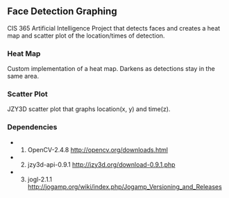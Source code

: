 ## Face Detection Graphing

CIS 365 Artificial Intelligence Project that detects faces and creates
a heat map and scatter plot of the location/times of detection.

### Heat Map

Custom implementation of a heat map.  Darkens as detections stay in the
same area.

### Scatter Plot

JZY3D scatter plot that graphs location(x, y) and time(z).

### Dependencies

* 1) OpenCV-2.4.8 http://opencv.org/downloads.html
* 2) jzy3d-api-0.9.1 http://jzy3d.org/download-0.9.1.php
* 3) jogl-2.1.1 http://jogamp.org/wiki/index.php/Jogamp_Versioning_and_Releases
